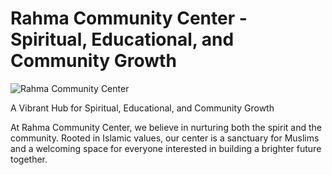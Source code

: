 # Rahma Community Center - Spiritual, Educational, and Community Growth

![Rahma Community Center](/public/agency.PNG)

A Vibrant Hub for Spiritual, Educational, and Community Growth

At Rahma Community Center, we believe in nurturing both the spirit and the community. Rooted in Islamic values, our center is a sanctuary for Muslims and a welcoming space for everyone interested in building a brighter future together.
